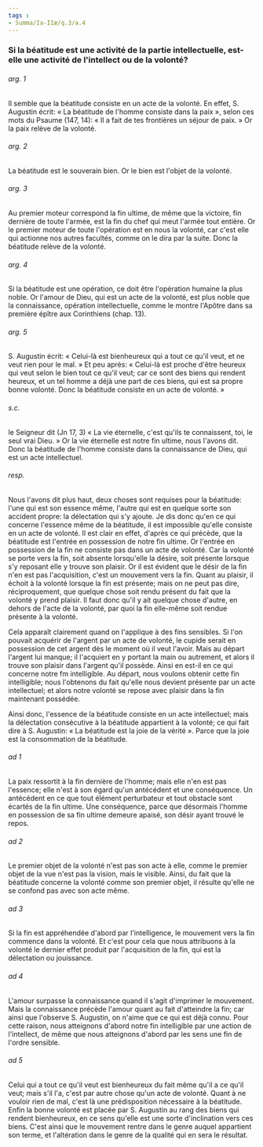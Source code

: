 ```yaml
---
tags : 
- Summa/Ia-IIæ/q.3/a.4
---
```


### Si la béatitude est une activité de la partie intellectuelle, est-elle une activité de l'intellect ou de la volonté?

###### arg. 1
Il semble que la béatitude consiste en un acte de la volonté. En effet, S. Augustin écrit: « La béatitude de l'homme consiste dans la paix », selon ces mots du Psaume (147, 14): « Il a fait de tes frontières un séjour de paix. » Or la paix relève de la volonté. 

###### arg. 2
La béatitude est le souverain bien. Or le bien est l'objet de la volonté. 

###### arg. 3
Au premier moteur correspond la fin ultime, de même que la victoire, fin dernière de toute l'armée, est la fin du chef qui meut l'armée tout entière. Or le premier moteur de toute l'opération est en nous la volonté, car c'est elle qui actionne nos autres facultés, comme on le dira par la suite. Donc la béatitude relève de la volonté. 

###### arg. 4
Si la béatitude est une opération, ce doit être l'opération humaine la plus noble. Or l'amour de Dieu, qui est un acte de la volonté, est plus noble que la connaissance, opération intellectuelle, comme le montre l'Apôtre dans sa première épître aux Corinthiens (chap. 13). 

###### arg. 5
S. Augustin écrit: « Celui-là est bienheureux qui a tout ce qu'il veut, et ne veut rien pour le mal. » Et peu après: « Celui-là est proche d'être heureux qui veut selon le bien tout ce qu'il veut; car ce sont des biens qui rendent heureux, et un tel homme a déjà une part de ces biens, qui est sa propre bonne volonté. Donc la béatitude consiste en un acte de volonté. » 

###### s.c.
le Seigneur dit (Jn 17, 3) « La vie éternelle, c'est qu'ils te connaissent, toi, le seul vrai Dieu. » Or la vie éternelle est notre fin ultime, nous l'avons dit. Donc la béatitude de l'homme consiste dans la connaissance de Dieu, qui est un acte intellectuel. 

###### resp.
Nous l'avons dit plus haut, deux choses sont requises pour la béatitude: l'une qui est son essence même, l'autre qui est en quelque sorte son accident propre: la délectation qui s'y ajoute. Je dis donc qu'en ce qui concerne l'essence même de la béatitude, il est impossible qu'elle consiste en un acte de volonté. Il est clair en effet, d'après ce qui précède, que la béatitude est l'entrée en possession de notre fin ultime. Or l'entrée en possession de la fin ne consiste pas dans un acte de volonté. Car la volonté se porte vers la fin, soit absente lorsqu'elle la désire, soit présente lorsque s'y reposant elle y trouve son plaisir. Or il est évident que le désir de la fin n'en est pas l'acquisition, c'est un mouvement vers la fin. Quant au plaisir, il échoit à la volonté lorsque la fin est présente; mais on ne peut pas dire, réciproquement, que quelque chose soit rendu présent du fait que la volonté y prend plaisir. Il faut donc qu'il y ait quelque chose d'autre, en dehors de l'acte de la volonté, par quoi la fin elle-même soit rendue présente à la volonté. 

Cela apparaît clairement quand on l'applique à des fins sensibles. Si l'on pouvait acquérir de l'argent par un acte de volonté, le cupide serait en possession de cet argent dès le moment où il veut l'avoir. Mais au départ l'argent lui manque; il l'acquiert en y portant la main ou autrement, et alors il trouve son plaisir dans l'argent qu'il possède. Ainsi en est-il en ce qui concerne notre fm intelligible. Au départ, nous voulons obtenir cette fin intelligible; nous l'obtenons du fait qu'elle nous devient présente par un acte intellectuel; et alors notre volonté se repose avec plaisir dans la fin maintenant possédée. 

Ainsi donc, l'essence de la béatitude consiste en un acte intellectuel; mais la délectation consécutive à la béatitude appartient à la volonté; ce qui fait dire à S. Augustin: « La béatitude est la joie de la vérité ». Parce que la joie est la consommation de la béatitude. 

###### ad 1
La paix ressortit à la fin dernière de l'homme; mais elle n'en est pas l'essence; elle n'est à son égard qu'un antécédent et une conséquence. Un antécédent en ce que tout élément perturbateur et tout obstacle sont écartés de la fin ultime. Une conséquence, parce que désormais l'homme en possession de sa fin ultime demeure apaisé, son désir ayant trouvé le repos. 

###### ad 2
Le premier objet de la volonté n'est pas son acte à elle, comme le premier objet de la vue n'est pas la vision, mais le visible. Ainsi, du fait que la béatitude concerne la volonté comme son premier objet, il résulte qu'elle ne se confond pas avec son acte même. 

###### ad 3
Si la fin est appréhendée d'abord par l'intelligence, le mouvement vers la fin commence dans la volonté. Et c'est pour cela que nous attribuons à la volonté le dernier effet produit par l'acquisition de la fin, qui est la délectation ou jouissance. 

###### ad 4
L'amour surpasse la connaissance quand il s'agit d'imprimer le mouvement. Mais la connaissance précède l'amour quant au fait d'atteindre la fin; car ainsi que l'observe S. Augustin, on n'aime que ce qui est déjà connu. Pour cette raison, nous atteignons d'abord notre fin intelligible par une action de l'intellect, de même que nous atteignons d'abord par les sens une fin de l'ordre sensible. 

###### ad 5
Celui qui a tout ce qu'il veut est bienheureux du fait même qu'il a ce qu'il veut; mais s'il l'a, c'est par autre chose qu'un acte de volonté. Quant à ne vouloir rien de mal, c'est là une prédisposition nécessaire à la béatitude. Enfin la bonne volonté est placée par S. Augustin au rang des biens qui rendent bienheureux, en ce sens qu'elle est une sorte d'inclination vers ces biens. C'est ainsi que le mouvement rentre dans le genre auquel appartient son terme, et l'altération dans le genre de la qualité qui en sera le résultat. 

